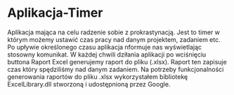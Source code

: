 # Aplikacja-Timer

Aplikacja mająca na celu radzenie sobie z prokrastynacją. Jest to timer w którym możemy ustawić czas pracy nad danym projektem, zadaniem etc. 
Po upływie określonego czasu aplikacja nformuje nas wyświetlając stosowny komunikat. 
W każdej chwili dziłania aplikacji po wciśnięciu buttona Raport Excel generujemy raport do pliku (.xlsx). Raport ten zapisuje czas który spędziliśmy nad danym zadaniem. Na potrzeby funkcjonalności generowania raportów do pliku .xlsx wykorzystałem bibliotekę ExcelLibrary.dll stworzoną i udostępnioną przez Google.
